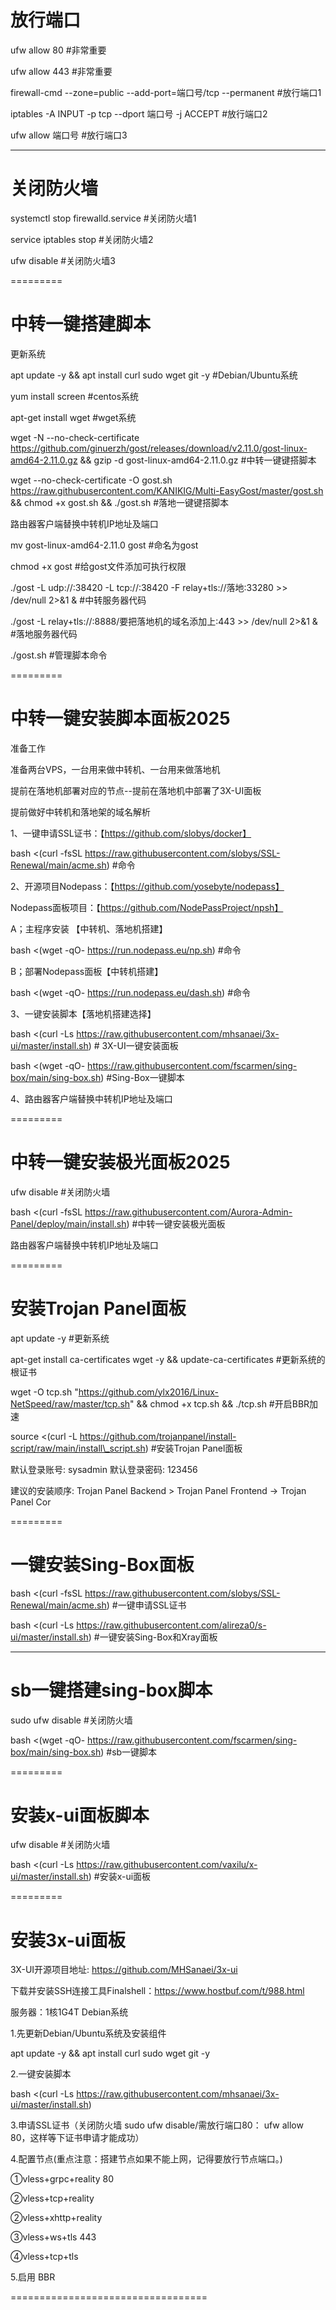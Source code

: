 # **放行端口**


ufw allow 80   #非常重要



ufw allow 443   #非常重要



firewall-cmd --zone=public --add-port=端口号/tcp --permanent      #放行端口1



iptables -A INPUT -p tcp --dport 端口号 -j ACCEPT     #放行端口2



ufw allow 端口号     #放行端口3


---------


# **关闭防火墙**


systemctl stop firewalld.service    #关闭防火墙1



service iptables stop   #关闭防火墙2



ufw disable    #关闭防火墙3


=========


# **中转一键搭建脚本**


更新系统


apt update -y \&\& apt install curl sudo wget git -y    #Debian/Ubuntu系统 



yum install screen   #centos系统 



apt-get install wget     #wget系统



wget -N --no-check-certificate https://github.com/ginuerzh/gost/releases/download/v2.11.0/gost-linux-amd64-2.11.0.gz \&\& gzip -d gost-linux-amd64-2.11.0.gz     #中转一键键搭脚本



wget --no-check-certificate -O gost.sh https://raw.githubusercontent.com/KANIKIG/Multi-EasyGost/master/gost.sh \&\& chmod +x gost.sh \&\& ./gost.sh     #落地一键键搭脚本



路由器客户端替换中转机IP地址及端口



mv gost-linux-amd64-2.11.0 gost      #命名为gost



chmod +x gost      #给gost文件添加可执行权限



./gost -L udp://:38420 -L tcp://:38420 -F relay+tls://落地:33280 >> /dev/null 2>\&1 \&     #中转服务器代码



./gost -L relay+tls://:8888/要把落地机的域名添加上:443 >> /dev/null 2>\&1 \&       #落地服务器代码



./gost.sh       #管理脚本命令


=========


# **中转一键安装脚本面板2025**

准备工作

 
 准备两台VPS，一台用来做中转机、一台用来做落地机


 
 提前在落地机部署对应的节点--提前在落地机中部署了3X-UI面板


 
 提前做好中转机和落地架的域名解析


1、一键申请SSL证书：【https://github.com/slobys/docker】


bash <(curl -fsSL https://raw.githubusercontent.com/slobys/SSL-Renewal/main/acme.sh)    #命令



2、开源项目Nodepass：【https://github.com/yosebyte/nodepass】

Nodepass面板项目：【https://github.com/NodePassProject/npsh】



A；主程序安装  【中转机、落地机搭建】


bash <(wget -qO- https://run.nodepass.eu/np.sh)    #命令



B；部署Nodepass面板【中转机搭建】


bash <(wget -qO- https://run.nodepass.eu/dash.sh)    #命令



3、一键安装脚本【落地机搭建选择】


bash <(curl -Ls https://raw.githubusercontent.com/mhsanaei/3x-ui/master/install.sh)    # 3X-UI一键安装面板


bash <(wget -qO- https://raw.githubusercontent.com/fscarmen/sing-box/main/sing-box.sh)    #Sing-Box一键脚本



4、路由器客户端替换中转机IP地址及端口


=========

# **中转一键安装极光面板2025**


ufw disable    #关闭防火墙



bash <(curl -fsSL https://raw.githubusercontent.com/Aurora-Admin-Panel/deploy/main/install.sh)    #中转一键安装极光面板



路由器客户端替换中转机IP地址及端口


=========


# **安装Trojan Panel面板**

apt update -y     #更新系统



apt-get install ca-certificates wget -y \&\& update-ca-certificates   #更新系统的根证书



wget -O tcp.sh "https://github.com/ylx2016/Linux-NetSpeed/raw/master/tcp.sh" \&\& chmod +x tcp.sh \&\& ./tcp.sh    #开启BBR加速



source <(curl -L https://github.com/trojanpanel/install-script/raw/main/install\_script.sh)     #安装Trojan Panel面板



默认登录账号: sysadmin 默认登录密码: 123456


建议的安装顺序: Trojan Panel Backend > Trojan Panel Frontend -> Trojan Panel Cor


=========


# **一键安装Sing-Box面板**


bash <(curl -fsSL https://raw.githubusercontent.com/slobys/SSL-Renewal/main/acme.sh)      #一键申请SSL证书



bash <(curl -Ls https://raw.githubusercontent.com/alireza0/s-ui/master/install.sh)      #一键安装Sing-Box和Xray面板


----------------


# **sb一键搭建sing-box脚本**


sudo ufw disable    #关闭防火墙



bash <(wget -qO- https://raw.githubusercontent.com/fscarmen/sing-box/main/sing-box.sh)   #sb一键脚本


=========


# **安装x-ui面板脚本**


ufw disable    #关闭防火墙



bash <(curl -Ls https://raw.githubusercontent.com/vaxilu/x-ui/master/install.sh)      #安装x-ui面板


=========


# **安装3x-ui面板**


3X-UI开源项目地址: https://github.com/MHSanaei/3x-ui



下载并安装SSH连接工具Finalshell：https://www.hostbuf.com/t/988.html



服务器：1核1G4T Debian系统



1.先更新Debian/Ubuntu系统及安装组件


apt update -y \&\& apt install curl sudo wget git -y



2.一键安装脚本


bash <(curl -Ls https://raw.githubusercontent.com/mhsanaei/3x-ui/master/install.sh)



3.申请SSL证书（关闭防火墙 sudo ufw disable/需放行端口80： ufw allow 80，这样等下证书申请才能成功）



4.配置节点(重点注意：搭建节点如果不能上网，记得要放行节点端口。)



①vless+grpc+reality  80


②vless+tcp+reality


②vless+xhttp+reality


③vless+ws+tls  443


④vless+tcp+tls


5.启用 BBR


==================================
